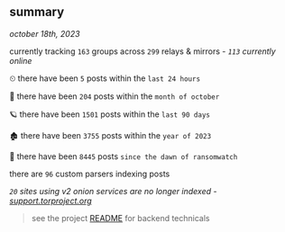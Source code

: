 
## summary
_october 18th, 2023_

currently tracking `163` groups across `299` relays & mirrors - _`113` currently online_

⏲ there have been `5` posts within the `last 24 hours`

🦈 there have been `204` posts within the `month of october`

🪐 there have been `1501` posts within the `last 90 days`

🏚 there have been `3755` posts within the `year of 2023`

🦕 there have been `8445` posts `since the dawn of ransomwatch`

there are `96` custom parsers indexing posts

_`20` sites using v2 onion services are no longer indexed - [support.torproject.org](https://support.torproject.org/onionservices/v2-deprecation/)_

> see the project [README](https://github.com/joshhighet/ransomwatch#ransomwatch--) for backend technicals
